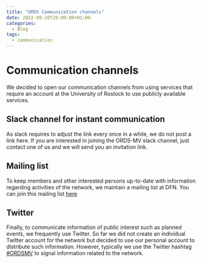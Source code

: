 ```yaml
---
title: "ORDS Communication channels"
date: 2022-09-20T20:00:00+01:00
categories:
  - Blog
tags:
  - communication
---
```


# Communication channels

We decided to open our communication channels from using services that require an account at the University of Rostock to use publicly available services.

## Slack channel for instant communication 

As slack requires to adjust the link every once in a while, we do not post a link here.
If you are interested in joining the ORDS-MV slack channel, just contact one of us and we will send you an invitation link.

## Mailing list

To keep members and other interested persons up-to-date with information regarding activities of the network, we maintain a mailing list at DFN. 
You can join this mailing list [here](https://www.listserv.dfn.de/sympa/subscribe/ords-mv)

## Twitter 

Finally, to communicate information of public interest such as planned events, we frequently use Twitter. 
So far we did not create an individual Twitter account for the network but decided to use our personal account to distribute such information.
However, typically we use the Twitter hashtag [#ORDSMV](https://twitter.com/hashtag/ORDSMV?src=hashtag_click) to signal information related to the network.
